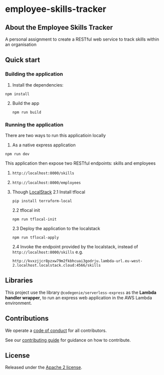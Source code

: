 # employee-skills-tracker

## About the Employee Skills Tracker
A personal assignment to create a RESTful web service to track skills within an organisation

## Quick start

### Building the application

1. Install the dependencies:
  ```
  npm install
  ```
2. Build the app 
   ```
   npm run build
   ```

### Running the application
There are two ways to run this applicatioin locally
1. As a native express application

```
npm run dev
```
This application then expose two RESTful endpoints: skills and employees

1. `http://localhost:8000/skills`

2. `http://localhost:8000/employees`


2. Though [LocalStack](https://www.localstack.cloud/)
   2.1 Install tflocal 
   ```
   pip install terraform-local
   ``` 
  
   2.2 tflocal init  
   ```
   npm run tflocal-init
   ``` 

   2.3 Deploy the application to the localstack
   ```
   npm run tflocal-apply
   ``` 

   2.4 Invoke the endpoint provided by the localstack, instead of `http://localhost:8000/skills`
   e.g.
   ```
   http://kvxzjjcr8pzxw79m2fkbhcuai3godrju.lambda-url.eu-west-2.localhost.localstack.cloud:4566/skills
   ```

## Libraries

This project use the library `@codegenie/serverless-express` as the
**Lambda handler wrapper**, to run an express web application in the AWS Lambda environment.

## Contributions

We operate a [code of conduct](CODE_OF_CONDUCT.md) for all contributors.

See our [contributing guide](CONTRIBUTING.md) for guidance on how to contribute.

## License

Released under the [Apache 2 license](LICENCE.txt).
